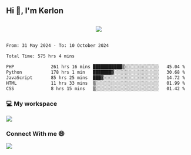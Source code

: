 ## Hi 👋, I'm Kerlon

<p align="center" style="margin: 30px;">
 
 <img src="https://skillicons.dev/icons?i=html,css,bootstrap,js,nodejs,jquery,python,flask,php,mysql,lua,sqlite,firebase">


</p>
<!--START_SECTION:waka-->

```txt
From: 31 May 2024 - To: 10 October 2024

Total Time: 575 hrs 4 mins

PHP              261 hrs 16 mins ███████████▒░░░░░░░░░░░░░   45.04 %
Python           178 hrs 1 min   ███████▓░░░░░░░░░░░░░░░░░   30.68 %
JavaScript       85 hrs 25 mins  ███▓░░░░░░░░░░░░░░░░░░░░░   14.72 %
HTML             11 hrs 33 mins  ▒░░░░░░░░░░░░░░░░░░░░░░░░   01.99 %
CSS              8 hrs 15 mins   ▒░░░░░░░░░░░░░░░░░░░░░░░░   01.42 %
```

<!--END_SECTION:waka-->


<p align="center">
 <h3>💻 My workspace</h3>
    <img src="https://skillicons.dev/icons?i=mint" />
</p>

<p align="center">
 <h3>Connect With me 😄</h3> 
    <a href="https://www.linkedin.com/in/kerlon-fernandes"><img src="https://skillicons.dev/icons?i=linkedin" />
  </a>
</p>



